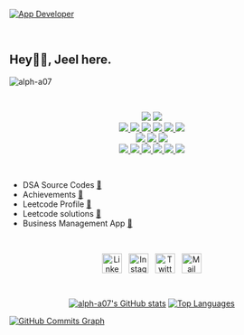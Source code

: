 <a href ="https://github.com/alph-a07">![App Developer](https://user-images.githubusercontent.com/83648189/172589407-53ac5cb9-96e6-4a71-805b-b0ff938ae83c.png)</a>

<br>
<h2>Hey👋🏻, Jeel here.</h2>

<p align="left"> <img src="https://komarev.com/ghpvc/?username=alph-a07&label=Profile%20Views%20&color=ff3643&style=flat" alt="alph-a07" /> </p>
<br>

<p align="center">
<span>
<a href="https://www.microsoft.com/en-in/windows/windows-11">
<img src="https://img.shields.io/badge/OS-Windows-0099ff?style=flat&logo=windows"></a>  
<a href="https://www.amazon.in/Dell-15-6-inch-i5-10300H-NVIDIA1650-D560253HIN9BE/dp/B08H9W26LF">
<img src="https://img.shields.io/badge/Device-Dell G3-0099ff?style=flat&logo=dell"></a> 
<br>  
<a href="https://docs.oracle.com/javase/8/docs/">
  <img src="https://img.shields.io/badge/Code-Java-ff00d4?style=flat&logo=java"> </a>
<a href="https://kotlinlang.org/docs/home.html">
  <img src="https://img.shields.io/badge/Code-Kotlin-ff00d4?style=flat&logo=kotlin"> </a>
<a href="https://www.w3.org/XML/">
  <img src="https://img.shields.io/badge/Code-XML-ff00d4?style=flat&logo=xaml"> </a>
<a href="https://dart.dev/">
  <img src="https://img.shields.io/badge/Code-Dart-ff00d4?style=flat&logo=dart"> </a>
<a href="https://developer.android.com/">
  <img src="https://img.shields.io/badge/Dev-Android-ff00d4?style=flat&logo=android"> </a>
<a href="https://flutter.dev/">
  <img src="https://img.shields.io/badge/Dev-Flutter-ff00d4?style=flat&logo=flutter"> </a>
<br>
<a href="https://www.jetbrains.com/idea/">
  <img src="https://img.shields.io/badge/Editor-Intellij-ff5500?style=flat&logo=intellijidea"> </a> 
<a href="https://developer.android.com/studio">
  <img src="https://img.shields.io/badge/Editor-Android Studio-ff5500?style=flat&logo=androidstudio"> </a>
<a href="https://code.visualstudio.com/">
  <img src="https://img.shields.io/badge/Editor-VS Code-ff5500?style=flat&logo=visualstudiocode"> </a>
  <!---
<a href="https://developer.mozilla.org/en-US/docs/Web/HTML">
  <img src="https://img.shields.io/badge/Code-HTML-important?style=flat&logo=html5"> </a>
<a href="https://developer.mozilla.org/en-US/docs/Web/CSS">
  <img src="https://img.shields.io/badge/Code-CSS-important?style=flat&logo=css3"> </a>
<a href="https://developer.mozilla.org/en-US/docs/Web/JavaScript">
  <img src="https://img.shields.io/badge/Code-JavaScript-important?style=flat&logo=javascript"> </a> --->
<br>  
<a href="https://www.canva.com">
  <img src="https://img.shields.io/badge/Design-Canva-5bb500?style=flat&logo=canva"> </a>
<a href="https://firebase.google.com">
  <img src="https://img.shields.io/badge/Database-Firebase-5bb500?style=flat&logo=firebase"> </a>
<a href="https://leetcode.com">
  <img src="https://img.shields.io/badge/Competitive-LeetCode-5bb500?style=flat&logo=leetcode"> </a>
  <a href="">
  <img src="https://img.shields.io/badge/Editing-Photoshop-5bb500?style=flat&logo=adobephotoshop"> </a>
  <a href="">
  <img src="https://img.shields.io/badge/Editing-Lightroom-5bb500?style=flat&logo=adobelightroom"> </a>
 <a href="">
  <img src="https://img.shields.io/badge/Design-Figma-5bb500?style=flat&logo=figma"> </a>
</span>
</p>
<br>

- DSA Source Codes [🔗](https://github.com/alph-a07/JavaSourceCodes) <br>
- Achievements [🔗](https://github.com/alph-a07/Achievements) <br>
- Leetcode Profile [🔗](https://leetcode.com/alph_a07/) <br>
- Leetcode solutions [🔗](https://github.com/alph-a07/LEETCODE)
- Business Management App [🔗](https://github.com/alph-a07/Business-Manager)
<br>

<p align="center">
<a href="https://linkedin.com/in/jeel-patel-787258216" target="blank"><img align="center" src="https://user-images.githubusercontent.com/83648189/178805748-d5532f88-e065-43b5-b157-61291bbb9066.png" alt="Linkedin" width="35" /></a>&nbsp;
&nbsp;<a href="https://instagram.com/@atheist.23" target="blank"><img align="center" src="https://user-images.githubusercontent.com/83648189/178805525-6f096bc5-daf9-4674-8b21-e63f26d917cd.png" alt="Instagram" width="35" /></a>&nbsp;
&nbsp;<a href="https://twitter.com/atheist_23" target="blank"><img align="center" src="https://user-images.githubusercontent.com/83648189/178806800-88755c6e-c429-4620-8ffd-23c9d299348e.png" alt="Twitter" width="35" /></a>&nbsp;
&nbsp;<a href="https://mail.google.com/mail/?view=cm&fs=1&to=itsjeel01@gmail.com" target="blank"><img align="center" src="https://user-images.githubusercontent.com/83648189/178806196-94a94d5f-7ef1-4a9d-a080-ee4e1410e010.png" alt="Mail" width="35" /></a>
</p>
<br>

<p align="center">
<a href="http://www.github.com/alph-a07"><img src="https://github-readme-stats.vercel.app/api?username=alph-a07&show_icons=true&hide=&count_private=true&title_color=3382ed&text_color=ffffff&icon_color=facc15&bg_color=000000&hide_border=true&show_icons=true" alt="alph-a07's GitHub stats" /></a>
<a href="https://github.com/alph-a07"><img src="https://github-readme-stats.vercel.app/api/top-langs/?username=alph-a07&langs_count=10&title_color=3382ed&text_color=ffffff&icon_color=facc15&bg_color=000000&hide_border=true&locale=en&custom_title=Top%20%Languages" alt="Top Languages" /></a>
</p>

<a href="http://www.github.com/alph-a07"><img src="https://activity-graph.herokuapp.com/graph?username=alph-a07&bg_color=000000&color=ffffff&line=facc15&point=ffffff&area_color=000000&area=true&hide_border=true&custom_title=GitHub%20Commits%20Graph" alt="GitHub Commits Graph" /></a>
